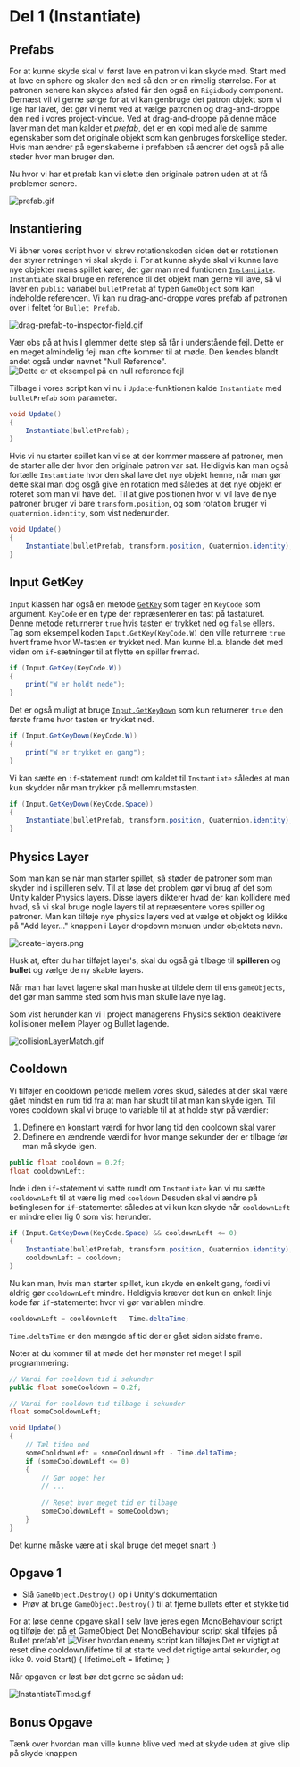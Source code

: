 # Del 1 (Instantiate)

## Prefabs
For at kunne skyde skal vi først lave en patron vi kan skyde med. Start med at lave en sphere og skaler den ned så den er en rimelig størrelse.
For at patronen senere kan skydes afsted får den også en `Rigidbody` component. Dernæst vil vi gerne sørge for at vi
kan genbruge det patron objekt som vi lige har lavet, det gør vi nemt ved at vælge patronen og drag-and-droppe den ned i vores project-vindue.
Ved at drag-and-droppe på denne måde laver man det man kalder et *prefab*, det er en kopi med alle de samme egenskaber
som det originale objekt som kan genbruges forskellige steder.
Hvis man ændrer på egenskaberne i prefabben så ændrer det også på alle steder hvor man bruger den.

Nu hvor vi har et prefab kan vi slette den originale patron uden at at få problemer senere.

![prefab.gif](prefab.gif)

## Instantiering
Vi åbner vores script hvor vi skrev rotationskoden siden det er rotationen der styrer retningen vi skal skyde i.
For at kunne skyde skal vi kunne lave nye objekter mens spillet kører, det gør man med funtionen [`Instantiate`](https://docs.unity3d.com/ScriptReference/Object.Instantiate.html).
`Instantiate` skal bruge en reference til det objekt man gerne vil lave, så vi laver en `public` variabel `bulletPrefab` af typen `GameObject` som 
kan indeholde referencen. Vi kan nu drag-and-droppe vores prefab af patronen over i feltet for `Bullet Prefab`. 

![drag-prefab-to-inspector-field.gif](drag-prefab-to-inspector-field.gif)

<note>
Vær obs på at hvis I glemmer dette step så får i understående fejl. Dette er en meget almindelig fejl man ofte kommer til at møde. Den kendes blandt andet også under navnet "Null Reference".
<img src="nullref.gif" alt="Dette er et eksempel på en null reference fejl"/>
</note>

Tilbage i vores script kan vi nu i `Update`-funktionen kalde `Instantiate` med `bulletPrefab` som parameter.
```C#
void Update()
{
    Instantiate(bulletPrefab);
}
```
Hvis vi nu starter spillet kan vi se at der kommer massere af patroner, men de starter alle der hvor den originale patron var sat.
Heldigvis kan man også fortælle `Instantiate` hvor den skal lave det nye objekt henne, når man gør dette skal man dog osgå give en rotation med således at det nye objekt er roteret som man vil have det. 
Til at give positionen hvor vi vil lave de nye patroner bruger vi bare `transform.position`, og som rotation bruger vi `quaternion.identity`, som vist nedenunder.
```C#
void Update()
{
    Instantiate(bulletPrefab, transform.position, Quaternion.identity);
}
```
## Input GetKey
`Input` klassen har også en metode [`GetKey`](https://docs.unity3d.com/ScriptReference/Input.GetKey.html) som tager en `KeyCode` som argument.
`KeyCode` er en type der repræsenterer en tast på tastaturet.
Denne metode returnerer `true` hvis tasten er trykket ned og `false` ellers.
Tag som eksempel koden `Input.GetKey(KeyCode.W)` den ville returnere `true` hvert frame hvor W-tasten er trykket ned.
Man kunne bl.a. blande det med viden om `if`-sætninger til at flytte en spiller fremad.
```C#
if (Input.GetKey(KeyCode.W))
{
    print("W er holdt nede");
}
```
Det er også muligt at bruge [`Input.GetKeyDown`](https://docs.unity3d.com/ScriptReference/Input.GetKeyDown.html) som kun returnerer `true` den første frame hvor tasten er trykket ned.
```C#
if (Input.GetKeyDown(KeyCode.W))
{
    print("W er trykket en gang");
}
```
Vi kan sætte en `if`-statement rundt om kaldet til `Instantiate` således at man kun skydder når man trykker på mellemrumstasten.
```C#
if (Input.GetKeyDown(KeyCode.Space))
{
    Instantiate(bulletPrefab, transform.position, Quaternion.identity);
}
```

## Physics Layer
Som man kan se når man starter spillet, så støder de patroner som man skyder ind i spilleren selv. Til at løse det problem
gør vi brug af det som Unity kalder Physics layers. Disse layers dikterer hvad der kan kollidere med hvad, så vi skal bruge
nogle layers til at repræsentere vores spiller og patroner. Man kan tilføje nye physics layers ved at vælge et objekt og
klikke på "Add layer..." knappen i Layer dropdown menuen under objektets navn.

![create-layers.png](create-layers.png)

<tip>
Husk at, efter du har tilføjet layer's, skal du også gå tilbage til <b>spilleren</b> og <b>bullet</b> og vælge de ny skabte layers.
</tip>

Når man har lavet lagene skal man huske at tildele dem til ens `gameObjects`, det gør man samme sted som hvis man skulle lave nye lag.

Som vist herunder kan vi i project managerens Physics sektion deaktivere kollisioner mellem Player og Bullet lagende.

![collisionLayerMatch.gif](collisionLayerMatch.gif)

## Cooldown
Vi tilføjer en cooldown periode mellem vores skud, således at der skal være gået mindst en rum tid fra at man har skudt 
til at man kan skyde igen. Til vores cooldown skal vi bruge to variable til at at holde styr på værdier:
1. Definere en konstant værdi for hvor lang tid den cooldown skal varer
2. Definere en ændrende værdi for hvor mange sekunder der er tilbage før man må skyde igen.

```C#
public float cooldown = 0.2f;
float cooldownLeft;
```
Inde i den `if`-statement vi satte rundt om `Instantiate` kan vi nu sætte `cooldownLeft` til at være lig med `cooldown`
Desuden skal vi ændre på betinglesen for `if`-statementet således at vi kun kan skyde når `cooldownLeft` er mindre eller lig 0 som vist herunder.

```C#
if (Input.GetKeyDown(KeyCode.Space) && cooldownLeft <= 0) 
{
    Instantiate(bulletPrefab, transform.position, Quaternion.identity);
    cooldownLeft = cooldown;
}
```

Nu kan man, hvis man starter spillet, kun skyde en enkelt gang, fordi vi aldrig gør `cooldownLeft` mindre. Heldigvis 
kræver det kun en enkelt linje kode før `if`-statementet hvor vi gør variablen mindre.
```C#
cooldownLeft = cooldownLeft - Time.deltaTime;
```
`Time.deltaTime` er den mængde af tid der er gået siden sidste frame.

Noter at du kommer til at møde det her mønster ret meget I spil programmering:

```C#
// Værdi for cooldown tid i sekunder
public float someCooldown = 0.2f;

// Værdi for cooldown tid tilbage i sekunder
float someCooldownLeft;

void Update()
{
    // Tæl tiden ned
    someCooldownLeft = someCooldownLeft - Time.deltaTime;
    if (someCooldownLeft <= 0) 
    {
        // Gør noget her 
        // ...
        
        // Reset hvor meget tid er tilbage
        someCooldownLeft = someCooldown;
    }
}
```

<tip>
Det kunne måske være at i skal bruge det meget snart ;)
</tip>

## Opgave 1
- Slå `GameObject.Destroy()` op i Unity's dokumentation
- Prøv at bruge `GameObject.Destroy()` til at fjerne bullets efter et stykke tid

<deflist collapsible="true">
<def title="Hint A" default-state="collapsed">
    For at løse denne opgave skal I selv lave jeres egen MonoBehaviour script og tilføje det på et GameObject
</def>
<def title="Hint B" default-state="collapsed">
    Det MonoBehaviour script skal tilføjes på Bullet prefab'et
<img src="EnemyScript.gif" alt="Viser hvordan enemy script kan tilføjes"/>
<def title="Hint C" default-state="collapsed">
    Det er vigtigt at reset dine cooldown/lifetime til at starte ved det rigtige antal sekunder, og ikke 0.
<code-block lang="C#">
void Start()
{
    lifetimeLeft = lifetime;
}
</code-block>
</def>
</def>
</deflist>

Når opgaven er løst bør det gerne se sådan ud:

![InstantiateTimed.gif](InstantiateTimed.gif)



## Bonus Opgave
Tænk over hvordan man ville kunne blive ved med at skyde uden at give slip på skyde knappen
